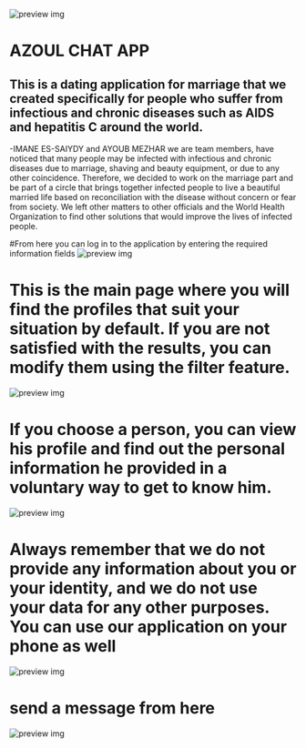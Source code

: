 ![preview img](https://media.discordapp.net/attachments/1138612002881806466/1237854416535814194/azzl.PNG?ex=6645bb03&is=66446983&hm=cc791923cdfecc0e9b3d14b8f8480df663a800f37101c1f781a0cfcd7e1ec26d&=&format=webp&quality=lossless&width=578&height=437)

# AZOUL CHAT APP

## This is a dating application for marriage that we created specifically for people who suffer from infectious and chronic diseases such as AIDS and hepatitis C around the world.

-IMANE ES-SAIYDY and AYOUB MEZHAR we are team members, have noticed that many people may be infected with infectious and chronic diseases due to marriage, shaving and beauty equipment, or due to any other coincidence. Therefore, we decided to work on the marriage part and be part of a circle that brings together infected people to live a beautiful married life based on reconciliation with the disease without concern or fear from society.  We left other matters to other officials and the World Health Organization to find other solutions that would improve the lives of infected people.

#From here you can log in to the application by entering the required information fields
![preview img](https://media.discordapp.net/attachments/1138612002881806466/1240066337183764510/azl_home.PNG?ex=6645de06&is=66448c86&hm=053b8a036f0117c8400b93abbbcd8245243cfd26cf12e948549ade5c3243a71b&=&format=webp&quality=lossless&width=1440&height=552)

# This is the main page where you will find the profiles that suit your situation by default. If you are not satisfied with the results, you can modify them using the filter feature. 
![preview img](https://media.discordapp.net/attachments/1138612002881806466/1240066278241206362/glb_page.PNG?ex=6645ddf8&is=66448c78&hm=dcb47e2cfe5fd71f23cb911dc3b548d6fff5932d409dc7e833c816b495d2a02b&=&format=webp&quality=lossless&width=1440&height=578)

# If you choose a person, you can view his profile and find out the personal information he provided in a voluntary way to get to know him.
![preview img](https://media.discordapp.net/attachments/1138612002881806466/1240066295068758147/profazl.PNG?ex=6645ddfc&is=66448c7c&hm=656f7269449403ca12c5f697040821072f6db2b7a585335f60793e9885f2fc4a&=&format=webp&quality=lossless&width=1440&height=585)

# Always remember that we do not provide any information about you or your identity, and we do not use your data for any other purposes. You can use our application on your phone as well
![preview img](https://media.discordapp.net/attachments/1138612002881806466/1240066317923647568/phone_glbazl.PNG?ex=6645de01&is=66448c81&hm=a10a735e9f42e96ecfc80058eba42a9cadd09fd0e9ea0aaa6637088d9f51e547&=&format=webp&quality=lossless&width=368&height=670)

# send a message from here 
![preview img](https://media.discordapp.net/attachments/1138612002881806466/1240327091153539082/Capture.PNG?ex=6646281e&is=6644d69e&hm=7cd38897300450883d769a04766f5d2695ce798d45dac2b016f64059b403ac27&=&format=webp&quality=lossless&width=1326&height=670)


